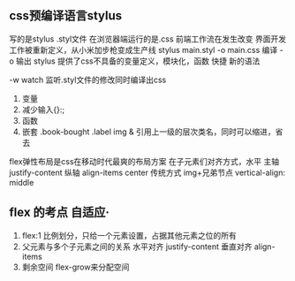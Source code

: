 ## css预编译语言stylus
写的是stylus .styl文件 在浏览器端运行的是.css
前端工作流在发生改变
界面开发工作被重新定义，从小米加步枪变成生产线
stylus main.styl -o main.css
编译 -o 输出
stylus 提供了css不具备的变量定义，模块化，函数
快捷 新的语法

-w watch 监听.styl文件的修改同时编译出css

1. 变量
2. 减少输入{}:;
3. 函数
4. 嵌套
.book-bought
    .label
        img
& 引用上一级的层次类名，同时可以缩进，省去

flex弹性布局是css在移动时代最爽的布局方案
在子元素们对齐方式，水平 主轴 justify-content
纵轴 align-items center
传统方式 img+兄弟节点 vertical-align: middle

## flex 的考点 自适应·
1. flex:1 比例划分，只给一个元素设置，占据其他元素之位的所有
2. 父元素与多个子元素之间的关系
    水平对齐 justify-content
    垂直对齐 align-items
3. 剩余空间
    flex-grow来分配空间
